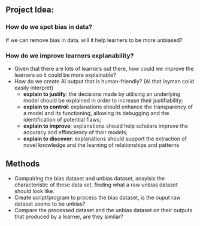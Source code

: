 ## Project Idea:

### How do we spot bias in data?
If we can remove bias in data, will it help learners to be more unbiased?

### How do we improve learners explanability?
* Given that there are lots of learners out there, how could we improve the learners so 
it could be more explainable?
* How do we create AI output that is human-friendly? (AI that layman coild easily interpret)
  - **explain to justify**: the decisions made by utilising an underlying model should be explained in order to increase their justifiability;
  - **explain to control**: explanations should enhance the transparency of a model and its functioning, allowing its debugging and the identification of potential flaws; 
  - **explain to improve**: explanations should help scholars improve the accuracy and effimciency of their models;
  - **explain to discover**: explanations should support the extraction of novel knowledge and
    the learning of relationships and patterns

## Methods
* Compairing the bias dataset and unbias dataset, anaylsis the characteristic of these data set, finding what a raw unbias dataset should look like.
* Create script/program to process the bias dataset, is the ouput raw dataset seems to be unbias?
* Compare the processed dataset and the unbias dataset on their outputs that produced by a learner, are they similar?
